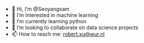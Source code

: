 - 👋 Hi, I’m @Seoyangsam
- 👀 I’m interested in machine learning 
- 🌱 I’m currently learning python
- 💞️ I’m looking to collaborate on data science projects 
- 📫 How to reach me: robert.xu@wur.nl

<!---
Seoyangsam/Seoyangsam is a ✨ special ✨ repository because its `README.md` (this file) appears on your GitHub profile.
You can click the Preview link to take a look at your changes.
--->

